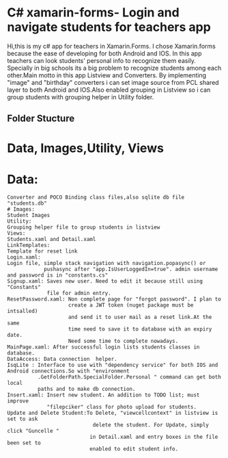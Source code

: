 # C# xamarin-forms- Login and navigate students for teachers app
  Hi,this is my c# app for teachers in Xamarin.Forms. I chose Xamarin.forms because the 
  ease of developing for both Android and IOS.  In this app  teachers can 
  look students' personal info to recognize them easily. Specially in big schools
  its a big problem to recognize students among each other.Main motto in this app 
  Listview and Converters. By implementing "image" and  "birthday" converters
  i can set image source from PCL shared layer to both Android  and IOS.Also enabled 
  grouping in Listview so i can group  students with grouping helper in Utility folder.
  
## Folder Stucture
   # Data, Images,Utility, Views
   # Data: 
    Converter and POCO Binding class files,also sqlite db file "students.db"
    # Images:
    Student Images
    Utility:
    Grouping helper file to group students in listview
    Views:
    Students.xaml and Detail.xaml
    LinkTemplates:
    Template for reset link
    Login.xaml:
    Login file, simple stack navigation with navigation.popasync() or 
                pushasync after "app.IsUserLoggedIn=true". admin username and password is in "constants.cs"
    Signup.xaml: Saves new user. Need to edit it because still using "Constants"
                 file for admin entry.  
    ResetPassword.xaml: Non complete page for "forgot password". I plan to 
                        create a JWT token (nuget package must be intsalled) 
                        and send it to user mail as a reset link.At the same 
                        time need to save it to database with an expiry date.
                        Need some time to complete nowadays. 
    MainPage.xaml: After successful login lists students classes in database.
    DataAccess: Data connection  helper.
    IsqLite : Interface to use with "dependency service" for both IOS and Android connections.So with "environment
              .GetFolderPath.SpecialFolder.Personal " command can get both local 
              paths and to make db connection.
    Insert.xaml: Insert new student. An addition to TODO list; must improve 
                 "filepciker" class for photo upload for students.
    Update and Delete Student:To Delete, "viewcellcontext" in listview is set to ask 
                                delete the student. For Update, simply click "Guncelle "
                               in Detail.xaml and entry boxes in the file been set to 
                               enabled to edit student info.
          
    
